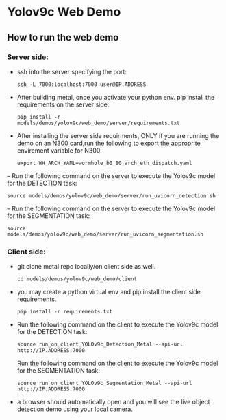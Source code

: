 # Yolov9c Web Demo

## How to run the web demo

### Server side:

- ssh into the server specifying the port:
  ```
  ssh -L 7000:localhost:7000 user@IP.ADDRESS
  ```

- After building metal, once you activate your python env. pip install the requirements on the server side:
  ```
  pip install -r models/demos/yolov9c/web_demo/server/requirements.txt
  ```

- After installing the server side requirments, ONLY if you are running the demo on an N300 card,run the following to export the approprite envirement variable for N300.
  ```
  export WH_ARCH_YAML=wormhole_b0_80_arch_eth_dispatch.yaml
  ```

– Run the following command on the server to execute the Yolov9c model for the DETECTION task:
  ```
  source models/demos/yolov9c/web_demo/server/run_uvicorn_detection.sh
  ```

– Run the following command on the server to execute the Yolov9c model for the
SEGMENTATION task:

  ```
  source models/demos/yolov9c/web_demo/server/run_uvicorn_segmentation.sh
  ```

### Client side:

- git clone metal repo locally/on client side as well.
  ```
  cd models/demos/yolov9c/web_demo/client
  ```
- you may create a python virtual env and pip install the client side requirements.

  ```
  pip install -r requirements.txt
  ```

- Run the following command on the client to execute the Yolov9c model for the DETECTION task:
  ```
  source run_on_client_YOLOv9c_Detection_Metal --api-url http://IP.ADDRESS:7000
  ```

  Run the following command on the client to execute the Yolov9c model for the SEGMENTATION task:
  ```
  source run_on_client_YOLOv9c_Segmentation_Metal --api-url http://IP.ADDRESS:7000
  ```

- a browser should automatically open and you will see the live object detection demo using your local camera.
